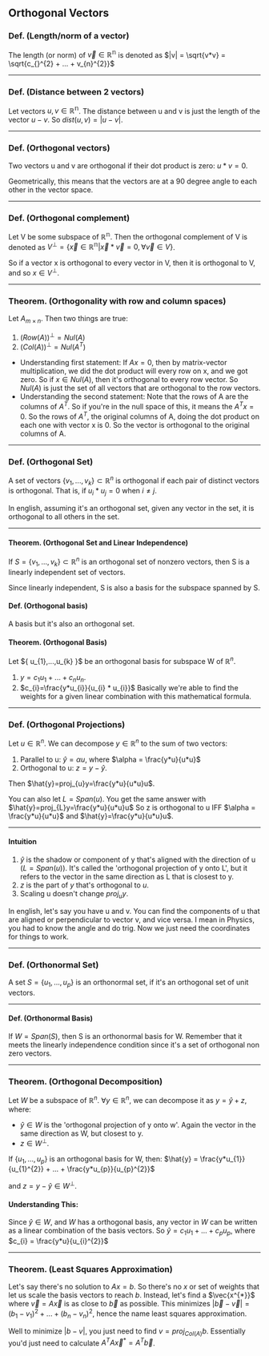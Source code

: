 
## Orthogonal Vectors

### Def. (Length/norm of a vector)
The length (or norm) of $\vec{v} \in \mathbb{R^n}$ is denoted as $|v| = \sqrt{v*v} = \sqrt{c_{}^{2} + ... + v_{n}^{2}}$

---
### Def. (Distance between 2 vectors)
Let vectors $u,v \in \mathbb{R^n}$. The distance between u and v is just the length of the vector $u-v$. So $dist(u,v) = |u-v|$.

---
### Def. (Orthogonal vectors)
Two vectors u and v are orthogonal if their dot product is zero: $u * v =0$.

Geometrically, this means that the vectors are at a 90 degree angle to each other in the vector space.

---
### Def. (Orthogonal complement)
Let V be some subspace of $\mathbb{R^n}$. Then the orthogonal complement of V is denoted as $V^{\perp} = \{ \vec{x} \in \mathbb{R^n} | \vec{x} * \vec{v} = 0, \forall \vec{v} \in V\}$.

So if a vector x is orthogonal to every vector in V, then it is orthogonal to V, and so $x \in V^{\perp}$.

--- 
### Theorem. (Orthogonality with row and column spaces)
Let $A_{m \times n}$. Then two things are true:
1. $(Row(A))^{\perp} = Nul(A)$
2. $(Col(A))^{\perp} = Nul(A^{T})$

- Understanding first statement: If $Ax = 0$, then by matrix-vector multiplication, we did the dot product will every row on x, and we got zero. So if $x \in Nul(A)$, then it's orthogonal to every row vector. So $Nul(A)$ is just the set of all vectors that are orthogonal to the row vectors.
- Understanding the second statement: Note that the rows of A are the columns of $A^{T}$. So if you're in the null space of this, it means the $A^{T}x = 0$. So the rows of $A^{T}$, the original columns of A, doing the dot product on each one with vector x is 0. So the vector is orthogonal to the original columns of A.

---
### Def. (Orthogonal Set)
A set of vectors $\{ v_{1},...,v_{k}\} \subset \mathbb{R}^{n}$ is orthogonal if each pair of distinct vectors is orthogonal. That is, if $u_{i} * u_{j} = 0$ when $i \neq j$.

In english, assuming it's an orthogonal set, given any vector in the set, it is orthogonal to all others in the set.


---
#### Theorem. (Orthogonal Set and Linear Independence)
If $S= \{ v_{1},...,v_{k}\} \subset \mathbb{R}^{n}$ is an orthogonal set of nonzero vectors, then S is a linearly independent set of vectors. 

Since linearly independent, S is also a basis for the subspace spanned by S.

#### Def. (Orthogonal basis)
A basis but it's also an orthogonal set.

#### Theorem. (Orthogonal Basis)
Let $\{ u_{1},...,u_{k} }\$ be an orthogonal basis for subspace W of $\mathbb{R}^{n}$. 
  1. $y = c_{1}u_{1}+...+c_{n}u_{n}$.
  2. $c_{i}=\frac{y*u_{i}}{u_{i} * u_{i}}$
Basically we're able to find the weights for a given linear combination with this mathematical formula.


---
### Def. (Orthogonal Projections)
Let $u \in \mathbb{R}^{n}$. We can decompose $y \in \mathbb{R}^{n}$ to the sum of two vectors:
1. Parallel to u: $\hat{y}=\alpha u$, where $\alpha = \frac{y*u}{u*u}$
2. Orthogonal to u: $z=y-\hat{y}$.

Then $\hat{y}=proj_{u}y=\frac{y*u}{u*u}u$. 

You can also let $L=Span(u)$. You get the same answer with $\hat{y}=proj_{L}y=\frac{y*u}{u*u}u$
So z is orthogonal to u IFF $\alpha = \frac{y*u}{u*u}$ and $\hat{y}=\frac{y*u}{u*u}u$.

---
#### Intuition
1. $\hat{y}$ is the shadow or component of y that's aligned with the direction of u ($L=Span(u)$). It's called the 'orthogonal projection of y onto L', but it refers to the vector in the same direction as L that is closest to y.
2. $z$ is the part of $y$ that's orthogonal to $u$.
3. Scaling u doesn't change $proj_{u}y$.

In english, let's say you have u and v. You can find the components of u that are aligned or perpendicular to vector v, and vice versa. I mean in Physics, you had to know the angle and do trig. Now we just need the coordinates for things to work.

---
### Def. (Orthonormal Set)
A set $S=\{ u_{1}, ..., u_{p}\}$ is an orthonormal set, if it's an orthogonal set of unit vectors.

---
#### Def. (Orthonormal Basis)
If $W = Span(S)$, then S is an orthonormal basis for W. Remember that it meets the linearly independence condition since it's a set of orthogonal non zero vectors.

---
### Theorem. (Orthogonal Decomposition)  
Let $W$ be a subspace of $\mathbb{R}^{n}$. $\forall y \in \mathbb{R}^{n}$, we can decompose it as $y=\hat{y}+z$, where:
  - $\hat{y} \in W$ is the 'orthogonal projection of y onto w'. Again the vector in the same direction as W, but closest to y.
  - $z \in W^{\perp}$.

If $\{ u_{1},...,u_{p} \}$ is an orthogonal basis for W, then: 
$\hat{y} = \frac{y*u_{1}}{u_{1}^{2}} + ... + \frac{y*u_{p}}{u_{p}^{2}}$

and $z=y-\hat{y} \in W^{\perp}$.

#### Understanding This:
Since $\hat{y} \in W$, and $W$ has a orthogonal basis, any vector in $W$ can be written as a linear combination of the basis vectors. So $\hat{y} = c_1u_{1} +...+c_{p}u_{p}$, where $c_{i} = \frac{y*u}{u_{i}^{2}}$

---
### Theorem. (Least Squares Approximation) 
Let's say there's no solution to $Ax=b$. So there's no $x$ or set of weights that let us scale the basis vectors to reach $b$. Instead, let's find a $\vec{x^{*}}$ where $\vec{v}=A\vec{x}$ is as close to $\vec{b}$ as possible. This minimizes $|\vec{b}-\vec{v}| = (b_{1}-v_{1})^{2} + ... + (b_{n}-v_{n})^{2}$, hence the name least squares approximation.

Well to minimize $|b-v|$, you just need to find $v=proj_{Col(A)}b$. Essentially you'd just need to calculate $A^{T}A\vec{x}^{*}=A^{T}\vec{b}$.

